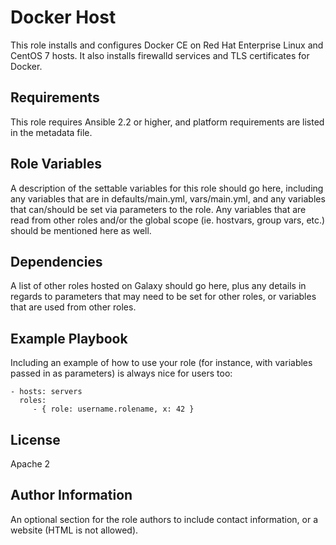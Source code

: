 # Docker Host

This role installs and configures Docker CE on Red Hat Enterprise Linux and CentOS 7 hosts. It also installs firewalld services and TLS certificates for Docker.

## Requirements

This role requires Ansible 2.2 or higher, and platform requirements are listed in the metadata file.

## Role Variables

A description of the settable variables for this role should go here, including any variables that are in defaults/main.yml, vars/main.yml, and any variables that can/should be set via parameters to the role. Any variables that are read from other roles and/or the global scope (ie. hostvars, group vars, etc.) should be mentioned here as well.

## Dependencies

A list of other roles hosted on Galaxy should go here, plus any details in regards to parameters that may need to be set for other roles, or variables that are used from other roles.

## Example Playbook

Including an example of how to use your role (for instance, with variables passed in as parameters) is always nice for users too:

    - hosts: servers
      roles:
         - { role: username.rolename, x: 42 }

## License

Apache 2

## Author Information

An optional section for the role authors to include contact information, or a website (HTML is not allowed).
